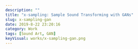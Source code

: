 ```yaml
---
description: ""
title: "x-sampling: Sample Sound Transforming with GANs"
slug: x-sampling-gan
date: 2019-8-22 23:20:16
category: Work
tags: [Sound Art, GAN]
keyVisual: works/x-sampling-gan.png
---
```


